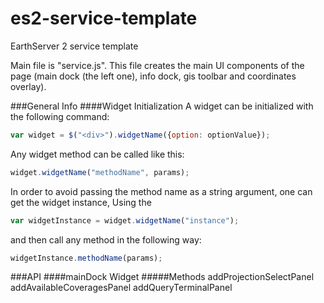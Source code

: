 # es2-service-template
EarthServer 2 service template

Main file is "service.js". This file creates the main UI components of the page (main dock (the left one), info dock, gis toolbar and coordinates overlay).

###General Info
####Widget Initialization
A widget can be initialized with the following command:
```javascript
var widget = $("<div>").widgetName({option: optionValue});
```
Any widget method can be called like this:
```javascript
widget.widgetName("methodName", params);
```
In order to avoid passing the method name as a string argument, one can get the widget instance,
Using the
```javascript
var widgetInstance = widget.widgetName("instance");
```
and then call any method in the following way:
```javascript
widgetInstance.methodName(params);
```

###API
####mainDock Widget
#####Methods
addProjectionSelectPanel
addAvailableCoveragesPanel
addQueryTerminalPanel
